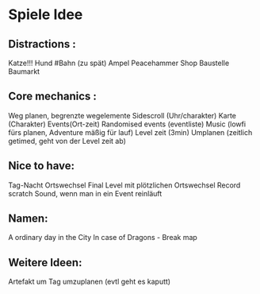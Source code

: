 # Spiele Idee 

## Distractions : 
Katze!!! 
Hund
#Bahn (zu spät)
Ampel 
Peacehammer Shop 
Baustelle 
Baumarkt 

## Core mechanics :
Weg planen, begrenzte wegelemente 
Sidescroll (Uhr/charakter) 
Karte (Charakter)
Events(Ort-zeit)
Randomised events (eventliste)
Music (lowfi fürs planen, Adventure mäßig für lauf)
Level zeit (3min)
Umplanen (zeitlich getimed, geht von der Level zeit ab)

## Nice to have:
Tag-Nacht 
Ortswechsel
Final Level mit plötzlichen Ortswechsel
Record scratch
Sound, wenn man in ein Event reinläuft

## Namen:
A ordinary day in the City 
In case of Dragons - Break map 

## Weitere Ideen: 
Artefakt um Tag umzuplanen (evtl geht es kaputt)

